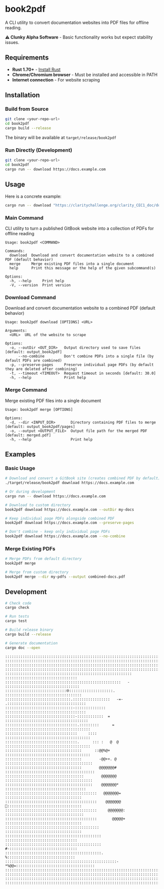 # book2pdf

A CLI utility to convert documentation websites into PDF files for offline reading.

**⚠️ Clunky Alpha Software** - Basic functionality works but expect stability issues.

## Requirements

- **Rust 1.70+** - [Install Rust](https://rustup.rs/)
- **Chrome/Chromium browser** - Must be installed and accessible in PATH
- **Internet connection** - For website scraping

## Installation

### Build from Source

```bash
git clone <your-repo-url>
cd book2pdf
cargo build --release
```

The binary will be available at `target/release/book2pdf`

### Run Directly (Development)

```bash
git clone <your-repo-url>
cd book2pdf
cargo run -- download https://docs.example.com
```

## Usage

Here is a concrete example:

```bash
cargo run -- download "https://claritychallenge.org/clarity_CEC1_doc/docs/intro"
```

### Main Command

CLI utility to turn a published GitBook website into a collection of PDFs for offline reading
```
Usage: book2pdf <COMMAND>

Commands:
  download  Download and convert documentation website to a combined PDF (default behavior)
  merge     Merge existing PDF files into a single document
  help      Print this message or the help of the given subcommand(s)

Options:
  -h, --help     Print help
  -V, --version  Print version
```

### Download Command

Download and convert documentation website to a combined PDF (default behavior)
```
Usage: book2pdf download [OPTIONS] <URL>

Arguments:
  <URL>  URL of the website to scrape

Options:
  -o, --outDir <OUT_DIR>   Output directory used to save files [default: output_book2pdf]
      --no-combine         Don't combine PDFs into a single file (by default PDFs are combined)
  -p, --preserve-pages     Preserve individual page PDFs (by default they are deleted after combining)
  -t, --timeout <TIMEOUT>  Request timeout in seconds [default: 30.0]
  -h, --help               Print help
```

### Merge Command

Merge existing PDF files into a single document

```
Usage: book2pdf merge [OPTIONS]

Options:
  -d, --dir <INPUT_DIR>       Directory containing PDF files to merge [default: output_book2pdf/pages]
  -o, --output <OUTPUT_FILE>  Output file path for the merged PDF [default: merged.pdf]
  -h, --help                  Print help
```

## Examples

### Basic Usage

```bash
# Download and convert a GitBook site (creates combined PDF by default)
./target/release/book2pdf download https://docs.example.com

# Or during development
cargo run -- download https://docs.example.com

# Download to custom directory
book2pdf download https://docs.example.com --outDir my-docs

# Keep individual page PDFs alongside combined PDF
book2pdf download https://docs.example.com --preserve-pages

# Don't combine - keep only individual page PDFs
book2pdf download https://docs.example.com --no-combine
```

### Merge Existing PDFs

```bash
# Merge PDFs from default directory
book2pdf merge

# Merge from custom directory
book2pdf merge --dir my-pdfs --output combined-docs.pdf
```

## Development

```bash
# Check code
cargo check

# Run tests
cargo test

# Build release binary
cargo build --release

# Generate documentation
cargo doc --open
```



```
:::::::::::::::::::::::::::::::::::::::::::::::::::::::::::::::::::::::::::::::::::::::::::::
:::::::::::::::::::::::::::::::::::::::::::::::::::::::::::::::::::::::::::::::::::::::::::::
:::::::::::::::::::::::::::::::::::::::::::::::::::::::::::::::::::::::::::::::::::::::::::::
:::::::::::::::::::::::::::::::::::::::::::::::::::::::::::::::::::::::::::::::::::::::::::::
::::::::::::::::::::::::::::::::::::::::::::::::::::::::::  :::::::::::::::::::::::::::::::::
:::::::::::::::::::::::::::::::::::::::::::::::::::::   -  ::::::::::::::::::::::::::::::::::
::::::::::::::::::::::::::::🌐::::::::::::::::::::.       :::::::::::::::::::::::::::::::::::
::::::::::::::::::::::::::::::.:::::::::::::::::   -=-  .::::::::::::::::::::::::::::::::::::
:::::::::::::::::::::::::::::::-::::::::::::::          :::::::::::::::::::::::::::::::::::::
::::::::::::::::::::::::::::::::-::::::::::::  =       ::::::::::::::::::::::::::::::::::::::
:::::::::::::::::::::::::::::::::.:::::::::      =    :::::::::::::::::::::::::::::::::::::::
:::::::::::::::::::::::::::::::::     ::::            :::::::::::::::::::::::::::::::::::::::
:::::::::::::::::::::::::::::::::.      ::: :   @  @  :::::::::::::::::::::::::::::::::::::::
:::::::::::::::::::::::::::::::::::      ::@@%@+      :::::::::::::::::::::::::::::::::::::::
:::::::::::::::::::::::::::::::::::        -@@++. @  ::::::::::::::::::::::::::::::::::::::::
:::::::::::::::::::::::::::::::::::        @@@@@@@# :::::::::::::::::::::::::::::::::::::::::
::::::::::::::::::::::::::::::::::::        @@@@@@@  ::::::::::::::::::::::::::::::::::::::::
::::::::::::::::::::::::::::::::::::::::    @@@@@@@*    :::::::::::::::::::::::::::::::::::::
::::::::::::::::::::::::::::::::::::::::::   @@@@@@@=     :::::::::::::::::::::::::::::::::::
::::::::::::::::::::::::::::::::::::::::::    @@@@@@@    📜::::::::::::::::::::::::::::::::::
::::::::::::::::::::::::::::::::::::::::::     @@@@@@@:  ::::::::::::::::::::::::::::::::::::
::::::::::::::::::::::::::::::::::::::::::       @@@@@+   :::::::::::::::::::::::::::::::::::
:::::::::::::::::::::::::::::::::::::::::::               :::::::::::::::::::::::::::::::::::
::::::::::::::::::::::::::::::::::::::::::::                :::::::::::::::::::::::::::::::::
::::::::::::::::::::::::::::::::::::::::::::                #-:::::::::::::::::::::::::::::::
::::::::::::::::::::::::::::::::::::::::::::.                %:::::::::::::::::::::::::::::::
:::::::::::::::::::::::::::::::::::::::::::::::::::-*%@@=::::::::::::::::::::::::::::::::::::
:::::::::::::::::::::::::::::::::::::::::::::::::::::::::::::::::::::::::::::::::::::::::::::
:::::::::::::::::::::::::::::::::::::::::::::::::::::::::::::::::::::::::::::::::::::::::::::
:::::::::::::::::::::::::::::::::::::::::::::::::::::::::::::::::::::::::::::::::::::::::::::
:::::::::::::::::::::::::::::::::::::::::::::::::::::::::::::::::::::::::::::::::::::::::::::
```
